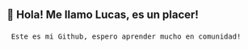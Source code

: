 <h2 align="left">👋 Hola! Me llamo Lucas, es un placer! </h2>

###
<pre> Este es mi Github, espero aprender mucho en comunidad!

